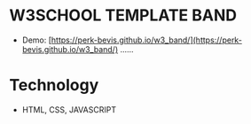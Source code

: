 # W3SCHOOL TEMPLATE BAND

- Demo: [https://perk-bevis.github.io/w3_band/](https://perk-bevis.github.io/w3_band/)
......
# Technology

- HTML, CSS, JAVASCRIPT
